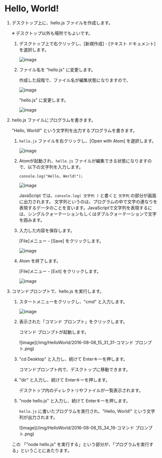 Hello, World!
==============


1. デスクトップ上に、hello.js ファイルを作成します。

    ※ デスクトップ以外も場所でもよいです。

    1. デスクトップ上で右クリックし、[新規作成] - [テキスト ドキュメント] を選択します。

        ![image](/img/HelloWorld/2016-08-08_17_56_16-right-click.png)

    2. ファイル名を "hello.js" に変更します。

        作成した段階で、ファイル名が編集状態になりますので、

        ![image](/img/HelloWorld/2016-08-08_17_57_11-create-file.png)

        "hello.js" に変更します。

        ![image](/img/HelloWorld/2016-08-08_16_27_23-create-file2.png)

2. hello.js ファイルにプログラムを書きます。

    "Hello, World!" という文字列を出力するプログラムを書きます。

    1. `hello.js` ファイルを右クリックし、[Open with Atom] を選択します。

        ![image](/img/HelloWorld/2016-08-08_16_28_35-open-file.png)

    2. Atomが起動され、`hello.js` ファイルが編集できる状態になりますので、以下の文字列を入力します。

        ```
        console.log("Hello, World!");
        ```

        ![image](/img/HelloWorld/2016-08-08_16_30_41-atom-edit-hello.png)

        JavaScript では、`console.log( 文字列 )` と書くと `文字列` の部分が画面に出力されます。
        文字列というのは、プログラムの中で文字の連なりを表現するデータのことを言います。JavaScriptで文字列を表現するには、シングルクォーテーションもしくはダブルクォーテーションで文字を囲みます。

    3. 入力した内容を保存します。

        [File]メニュー - [Save] をクリックします。

        ![image](/img/HelloWorld/2016-08-08_16_37_04-atom-save-hello.png)

    4. Atom を終了します。

        [File]メニュー - [Exit] をクリックします。

        ![image](/img/HelloWorld/2016-08-08_16_39_27-atom-save-hello.png)

3. コマンドプロンプトで、hello.js を実行します。

    1. スタートメニューをクリックし、"cmd" と入力します。

        ![image](/img/HelloWorld/2016-08-08_15_28_41-SearchCmd.png)

    2. 表示された「コマンド プロンプト」をクリックします。

        コマンド プロンプトが起動します。

        ![image](/img/HelloWorld/2016-08-08_15_31_31-コマンド プロンプト.png)

    3. "cd Desktop" と入力し、続けて Enterキーを押します。

        コマンドプロンプト内で、デスクトップに移動できます。

    4. "dir" と入力し、続けて Enterキーを押します。

        デスクトップ内のディレクトリやファイルが一覧表示されます。

    5. "node hello.js" と入力し、続けて Enterキーを押します。

        `hello.js` に書いたプログラムを実行され、"Hello, World!" という文字列が出力されます。

        ![image](/img/HelloWorld/2016-08-08_15_34_19-コマンド プロンプト.png)

    この 「"node hello.js" を実行する」という部分が、「プログラムを実行する」ということにあたります。

